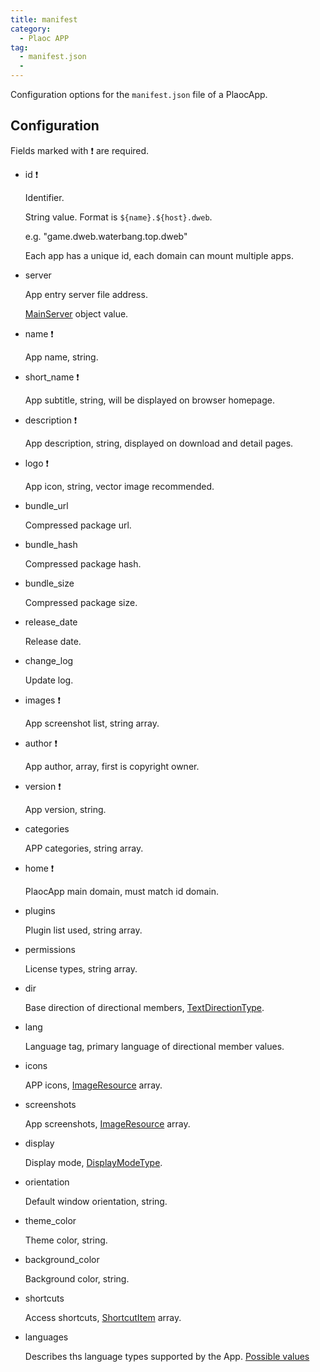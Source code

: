 ```yaml
---
title: manifest
category:
  - Plaoc APP
tag:
  - manifest.json
  - 
---
```


Configuration options for the `manifest.json` file of a PlaocApp.

## Configuration 

Fields marked with ❗️ are required.

- id ❗️

  Identifier. 
  
  String value. Format is `${name}.${host}.dweb`.
  
  e.g. "game.dweb.waterbang.top.dweb"
  
  Each app has a unique id, each domain can mount multiple apps.

- server

  App entry server file address. 
  
  [MainServer](../../plaoc-plugin/interface/main-server/index.md) object value.
  
- name ❗️

  App name, string.

- short_name ❗️
  
  App subtitle, string, will be displayed on browser homepage.

- description ❗️

  App description, string, displayed on download and detail pages.  

- logo ❗️

  App icon, string, vector image recommended.

- bundle_url

  Compressed package url.
  
- bundle_hash

  Compressed package hash.
  
- bundle_size

  Compressed package size.

- release_date

  Release date.
  
- change_log

  Update log.

- images ❗️

  App screenshot list, string array.
  
- author ❗️

  App author, array, first is copyright owner.

- version ❗️

  App version, string.

- categories

  APP categories, string array.

- home ❗️

  PlaocApp main domain, must match id domain. 

- plugins

  Plugin list used, string array.

- permissions

  License types, string array.

- dir

  Base direction of directional members, [TextDirectionType](./text-direction-type.md).

- lang

  Language tag, primary language of directional member values.

- icons

  APP icons, [ImageResource](./image-resource.md) array.

- screenshots

  App screenshots, [ImageResource](./image-resource.md) array.

- display

  Display mode, [DisplayModeType](./display-mode-type.md).

- orientation

  Default window orientation, string. 

- theme_color

  Theme color, string.

- background_color

  Background color, string.

- shortcuts

  Access shortcuts, [ShortcutItem](./shortcut-item.md) array.

- languages

  Describes ths language types supported by the App.
  [Possible values](https://www.alchemysoftware.com/livedocs/ezscript/Topics/Catalyst/Language.htm) 